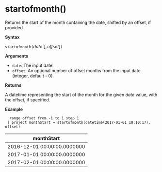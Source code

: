 # startofmonth()

Returns the start of the month containing the date, shifted by an offset, if provided.

**Syntax**

`startofmonth(`*date* [`,`*offset*]`)`

**Arguments**

* `date`: The input date.
* `offset`: An optional number of offset months from the input date (integer, default - 0).

**Returns**

A datetime representing the start of the month for the given *date* value, with the offset, if specified.

**Example**

```
  range offset from -1 to 1 step 1
 | project monthStart = startofmonth(datetime(2017-01-01 10:10:17), offset) 
```

|monthStart|
|---|
|2016-12-01 00:00:00.0000000|
|2017-01-01 00:00:00.0000000|
|2017-02-01 00:00:00.0000000|
